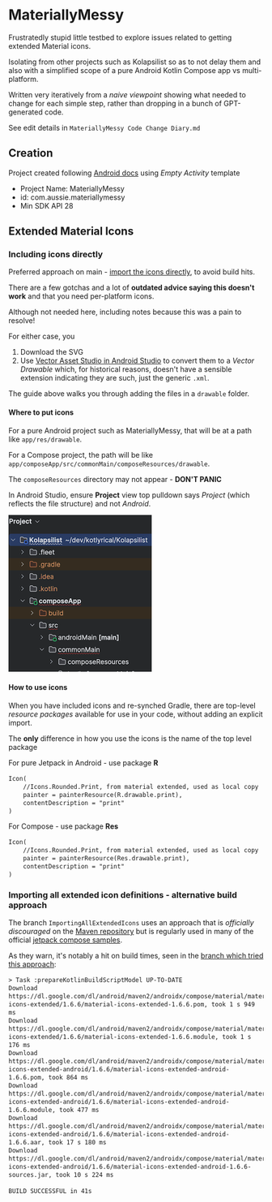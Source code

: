 # MateriallyMessy
Frustratedly stupid little testbed to explore issues related to getting extended Material icons.

Isolating from other projects such as Kolapsilist so as to not delay them and also with a simplified scope of a pure Android Kotlin Compose app vs multi-platform.

Written very iteratively from a _naive viewpoint_ showing what needed to change for each simple step, rather than dropping in a bunch of GPT-generated code.

See edit details in `MateriallyMessy Code Change Diary.md`

## Creation
Project created following [Android docs][a1] using _Empty Activity_ template
- Project Name: MateriallyMessy
- id: com.aussie.materiallymessy
- Min SDK API 28

[a1]: https://developer.android.com/develop/ui/compose/setup


## Extended Material Icons

### Including icons directly
Preferred approach on main - [import the icons directly][as1], to avoid build hits.

There are a few gotchas and a lot of **outdated advice saying this doesn't work** and that you need per-platform icons.

Although not needed here, including notes because this was a pain to resolve!

For either case, you 
1. Download the SVG
2. Use [Vector Asset Studio in Android Studio][as2] to convert them to a _Vector Drawable_ which, for historical reasons, doesn't have a sensible extension indicating they are such, just the generic `.xml`.

The guide above walks you through adding the files in a `drawable` folder.

#### Where to put icons
For a pure Android project such as MateriallyMessy, that will be at a path like `app/res/drawable`.

For a Compose project, the path will be like `app/composeApp/src/commonMain/composeResources/drawable`.

The `composeResources` directory may not appear - **DON'T PANIC**

In Android Studio, ensure **Project** view top pulldown says *Project* (which reflects the file structure) and not *Android*. 

![<#screenshot of partial expanded Project pane#>](img/composeResourcesVisible.png "Screenshot")


#### How to use icons
When you have included icons and re-synched Gradle, there are top-level _resource packages_ available for use in your code, without adding an explicit import.

The **only** difference in how you use the icons is the name of the top level package

For pure Jetpack in Android - use package **R**

```
Icon(
	//Icons.Rounded.Print, from material extended, used as local copy
	painter = painterResource(R.drawable.print),
	contentDescription = "print"
)
```            

For Compose - use package **Res**

```
Icon(
	//Icons.Rounded.Print, from material extended, used as local copy
	painter = painterResource(Res.drawable.print),
	contentDescription = "print"
)
```            


### Importing all extended icon definitions - alternative build approach
The branch `ImportingAllExtendedIcons` uses an approach that is _officially discouraged_ on the [Maven repository][m1] but is regularly used in many of the official [jetpack compose samples][g1].

As they warn, it's notably a hit on build times, seen in the [branch which tried this approach][gh1]:

```
> Task :prepareKotlinBuildScriptModel UP-TO-DATE
Download https://dl.google.com/dl/android/maven2/androidx/compose/material/material-icons-extended/1.6.6/material-icons-extended-1.6.6.pom, took 1 s 949 ms
Download https://dl.google.com/dl/android/maven2/androidx/compose/material/material-icons-extended/1.6.6/material-icons-extended-1.6.6.module, took 1 s 176 ms
Download https://dl.google.com/dl/android/maven2/androidx/compose/material/material-icons-extended-android/1.6.6/material-icons-extended-android-1.6.6.pom, took 864 ms
Download https://dl.google.com/dl/android/maven2/androidx/compose/material/material-icons-extended-android/1.6.6/material-icons-extended-android-1.6.6.module, took 477 ms
Download https://dl.google.com/dl/android/maven2/androidx/compose/material/material-icons-extended-android/1.6.6/material-icons-extended-android-1.6.6.aar, took 17 s 180 ms
Download https://dl.google.com/dl/android/maven2/androidx/compose/material/material-icons-extended-android/1.6.6/material-icons-extended-android-1.6.6-sources.jar, took 10 s 224 ms

BUILD SUCCESSFUL in 41s
```

[as1]: https://developer.android.com/studio/write/vector-asset-studio#materialicon
[as2]: https://developer.android.com/studio/write/vector-asset-studio#running
[m1]: https://developer.android.com/reference/kotlin/androidx/compose/material/icons/package-summary
[g1]: https://github.com/android/compose-samples
[g2]: https://issuetracker.google.com/issues/323537650
[gh1]: https://github.com/AndyDentFree/kotlyrical/tree/ImportingAllExtendedIcons